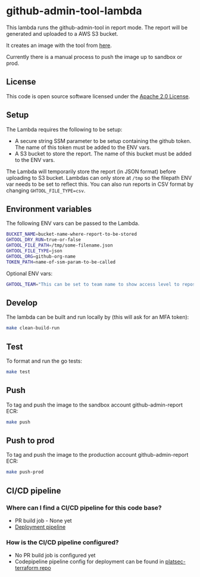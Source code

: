 # github-admin-tool-lambda

This lambda runs the github-admin-tool in report mode.  The report will be generated and uploaded to a AWS S3 bucket.

It creates an image with the tool from [here]("https://github.com/hmrc/github-admin-tool").

Currently there is a manual process to push the image up to sandbox or prod.

## License

This code is open source software licensed under the [Apache 2.0 License]("http://www.apache.org/licenses/LICENSE-2.0.html").

## Setup

The Lambda requires the following to be setup:

* A secure string SSM parameter to be setup containing the github token.  The name of this token must be added to the ENV vars.
* A S3 bucket to store the report.  The name of this bucket must be added to the ENV vars.

The Lambda will temporarily store the report (in JSON format) before uploading to S3 bucket.  Lambdas can only store at `/tmp` so the filepath ENV var needs to be set to reflect this.  You can also run reports in CSV format by changing `GHTOOL_FILE_TYPE=csv`.

## Environment variables

The following ENV vars can be passed to the Lambda.

```bash
BUCKET_NAME=bucket-name-where-report-to-be-stored
GHTOOL_DRY_RUN=true-or-false
GHTOOL_FILE_PATH=/tmp/some-filename.json
GHTOOL_FILE_TYPE=json
GHTOOL_ORG=github-org-name
TOKEN_PATH=name-of-ssm-param-to-be-called
```

Optional ENV vars:

```bash
GHTOOL_TEAM="This can be set to team name to show access level to repository report"
```

## Develop

The lambda can be built and run locally by (this will ask for an MFA token):

```bash
make clean-build-run
```

## Test

To format and run the go tests:

```bash
make test
```

## Push

To tag and push the image to the sandbox account github-admin-report ECR:

```bash
make push
```

## Push to prod

To tag and push the image to the production account github-admin-report ECR:

```bash
make push-prod
```

## CI/CD pipeline

### Where can I find a CI/CD pipeline for this code base?

- PR build job - None yet
- [Deployment pipeline](https://eu-west-2.console.aws.amazon.com/codesuite/codepipeline/pipelines/github-admin-report/view?region=eu-west-2)

### How is the CI/CD pipeline configured?

- No PR build job is configured yet
- Codepipeline pipeline config for deployment can be found in [platsec-terraform repo](https://github.com/hmrc/platsec-terraform/blob/main/components/github_admin_report/main.tf)
